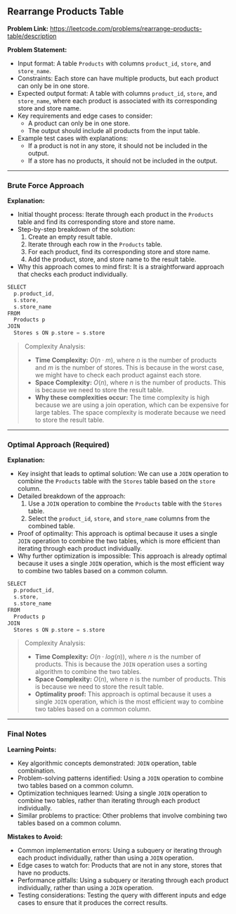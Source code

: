 ## Rearrange Products Table
**Problem Link:** https://leetcode.com/problems/rearrange-products-table/description

**Problem Statement:**
- Input format: A table `Products` with columns `product_id`, `store`, and `store_name`.
- Constraints: Each store can have multiple products, but each product can only be in one store.
- Expected output format: A table with columns `product_id`, `store`, and `store_name`, where each product is associated with its corresponding store and store name.
- Key requirements and edge cases to consider: 
  - A product can only be in one store.
  - The output should include all products from the input table.
- Example test cases with explanations:
  - If a product is not in any store, it should not be included in the output.
  - If a store has no products, it should not be included in the output.

---

### Brute Force Approach
**Explanation:**
- Initial thought process: Iterate through each product in the `Products` table and find its corresponding store and store name.
- Step-by-step breakdown of the solution:
  1. Create an empty result table.
  2. Iterate through each row in the `Products` table.
  3. For each product, find its corresponding store and store name.
  4. Add the product, store, and store name to the result table.
- Why this approach comes to mind first: It is a straightforward approach that checks each product individually.

```cpp
SELECT 
  p.product_id,
  s.store,
  s.store_name
FROM 
  Products p
JOIN 
  Stores s ON p.store = s.store
```

> Complexity Analysis:
> - **Time Complexity:** $O(n \cdot m)$, where $n$ is the number of products and $m$ is the number of stores. This is because in the worst case, we might have to check each product against each store.
> - **Space Complexity:** $O(n)$, where $n$ is the number of products. This is because we need to store the result table.
> - **Why these complexities occur:** The time complexity is high because we are using a join operation, which can be expensive for large tables. The space complexity is moderate because we need to store the result table.

---

### Optimal Approach (Required)
**Explanation:**
- Key insight that leads to optimal solution: We can use a `JOIN` operation to combine the `Products` table with the `Stores` table based on the `store` column.
- Detailed breakdown of the approach:
  1. Use a `JOIN` operation to combine the `Products` table with the `Stores` table.
  2. Select the `product_id`, `store`, and `store_name` columns from the combined table.
- Proof of optimality: This approach is optimal because it uses a single `JOIN` operation to combine the two tables, which is more efficient than iterating through each product individually.
- Why further optimization is impossible: This approach is already optimal because it uses a single `JOIN` operation, which is the most efficient way to combine two tables based on a common column.

```cpp
SELECT 
  p.product_id,
  s.store,
  s.store_name
FROM 
  Products p
JOIN 
  Stores s ON p.store = s.store
```

> Complexity Analysis:
> - **Time Complexity:** $O(n \cdot log(n))$, where $n$ is the number of products. This is because the `JOIN` operation uses a sorting algorithm to combine the two tables.
> - **Space Complexity:** $O(n)$, where $n$ is the number of products. This is because we need to store the result table.
> - **Optimality proof:** This approach is optimal because it uses a single `JOIN` operation, which is the most efficient way to combine two tables based on a common column.

---

### Final Notes
**Learning Points:**
- Key algorithmic concepts demonstrated: `JOIN` operation, table combination.
- Problem-solving patterns identified: Using a `JOIN` operation to combine two tables based on a common column.
- Optimization techniques learned: Using a single `JOIN` operation to combine two tables, rather than iterating through each product individually.
- Similar problems to practice: Other problems that involve combining two tables based on a common column.

**Mistakes to Avoid:**
- Common implementation errors: Using a subquery or iterating through each product individually, rather than using a `JOIN` operation.
- Edge cases to watch for: Products that are not in any store, stores that have no products.
- Performance pitfalls: Using a subquery or iterating through each product individually, rather than using a `JOIN` operation.
- Testing considerations: Testing the query with different inputs and edge cases to ensure that it produces the correct results.